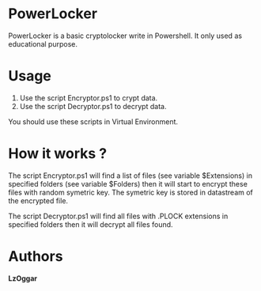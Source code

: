 # PowerLocker
PowerLocker is a basic cryptolocker write in Powershell. It only used as educational purpose.

# Usage
1. Use the script Encryptor.ps1 to crypt data.
2. Use the script Decryptor.ps1 to decrypt data.

You should use these scripts in Virtual Environment.

# How it works ?
The script Encryptor.ps1 will find a list of files (see variable $Extensions) in specified folders (see variable $Folders) then it will start to encrypt these files with random symetric key. The symetric key is stored in datastream of the encrypted file.

The script Decryptor.ps1 will find all files with .PLOCK extensions in specified folders then it will decrypt all files found.

# Authors
**LzOggar**

